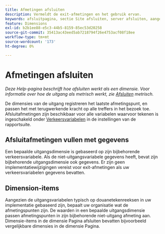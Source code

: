 ```yaml
---
title: Afmetingen afsluiten
description: Vermeldt de exit-afmetingen en het gebruik ervan.
keywords: afsluitpagina, sectie Site afsluiten, server afsluiten, aangepast inzicht afsluiten
feature: Dimensions
exl-id: b2b1ee88-e5c3-44b5-8159-85ec53d20258
source-git-commit: 35413ac43eed5ab7218794f26e4753acf08f18ee
workflow-type: tm+mt
source-wordcount: '173'
ht-degree: 0%

---
```


# Afmetingen afsluiten

*Deze Help-pagina beschrijft hoe afsluiten werkt als een dimensie. Voor informatie over hoe de uitgang als metrisch werkt, zie [Afsluiten](../metrics/exits.md) metrisch.*

De dimensies van de uitgang registreren het laatste afmetingspunt, en passen het met terugwerkende kracht op alle treffers in het bezoek toe. Afsluitafmetingen zijn beschikbaar voor alle variabelen waarvoor tekenen is ingeschakeld onder [Verkeersvariabelen](/help/admin/admin/c-traffic-variables/traffic-var.md) in de instellingen van de rapportsuite.

## Afsluitafmetingen vullen met gegevens

Een bepaalde uitgangsdimensie is gebaseerd op zijn bijbehorende verkeersvariabele. Als de niet-uitgangsvariabele gegevens heeft, bevat zijn bijbehorende uitgangsdimensie ook gegevens. Er zijn geen implementatiewijzigingen vereist voor exit-afmetingen als uw verkeersvariabelen gegevens bevatten.

## Dimension-items

Aangezien de uitgangsvariabelen typisch op douanetekenreeksen in uw implementatie gebaseerd zijn, bepaalt uw organisatie wat de afmetingspunten zijn. De waarden in een bepaalde uitgangsdimensie passen afmetingspunten in zijn bijbehorende niet-uitgang afmeting aan. Dimensie-items in de dimensie Pagina afsluiten bevatten bijvoorbeeld vergelijkbare dimensies in de dimensie Pagina.
